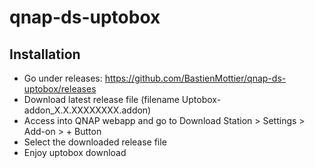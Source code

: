 # qnap-ds-uptobox

## Installation
 * Go under releases: https://github.com/BastienMottier/qnap-ds-uptobox/releases
 * Download latest release file (filename Uptobox-addon_X.X.XXXXXXXX.addon)
 * Access into QNAP webapp and go to Download Station > Settings > Add-on > + Button
 * Select the downloaded release file
 * Enjoy uptobox download
 
